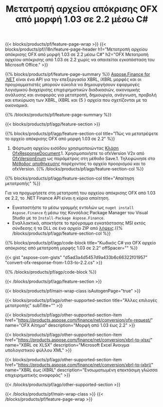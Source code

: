 ﻿---
title: Μετατροπή αρχείου απόκρισης OFX από μορφή 1.03 σε 2.2 μέσω C#
description: Δείγμα κώδικα για μετατροπή OFX αρχείου αιτήματος από 1.03 σε 2.2 C#. Χρησιμοποιήστε API παράδειγμα κώδικα για ομαδική αίτηση μετατροπής OFX εντός εφαρμογών που βασίζονται σε .NET. 
url: /el/net/conversion/ofx-response/
family: finance
platformtag: net
feature: conversion
informat: OFX Response 1.03
outformat: OFX Response 2.2
otherformats: OFX Response
---
{{< blocks/products/pf/feature-page-wrap >}}
{{< blocks/products/pf/i18n/feature-page-header h1="Μετατροπή αρχείου απόκρισης OFX από μορφή 1.03 σε 2.2 μέσω C#" h2="OFX Μετατροπή αρχείου απόκρισης από 1.03 σε 2.2 χωρίς να απαιτείται εγκατάσταση του Microsoft Office." >}}

{{% blocks/products/pf/feature-page-summary %}}
[Aspose.Finance for .NET](https://products.aspose.com/finance/net/) είναι ένα API για την επεξεργασία XBRL, iXBRL μορφές και οι προγραμματιστές μπορούν εύκολα να δημιουργήσουν εφαρμογές λογισμικού διαχείρισης επιχειρηματικών διαδικασιών, οικονομικής ανάλυσης και αναφοράς για μετατροπή, δημιουργία, ανάγνωση, προβολή και επικύρωση των XBRL, iXBRL και {5 } αρχεία που σχετίζονται με τα οικονομικά. 

{{% /blocks/products/pf/feature-page-summary %}}

{{< blocks/products/pf/agp/feature-section >}}

{{% blocks/products/pf/agp/feature-section-col title="Πώς να μετατρέψετε το αρχείο απόκρισης OFX από μορφή 1.03 σε 2.2" %}}
1. Φόρτωση αρχείου εισόδου χρησιμοποιώντας [Κλάση OfxResponseDocument](https://apireference.aspose.com/finance/net/aspose.finance.ofx/ofxresponsedocument).1. Χρησιμοποιήστε το ofxVersion V2x από [OfxVersionEnum](https://apireference.aspose.com/finance/net/aspose.finance.ofx/ofxversionenum) ως παράμετρος στη μέθοδο Save.1. Τηλεφώνησε στο [Μέθοδος αποθήκευσης](https://apireference.aspose.com/finance/net/aspose.finance.ofx/ofxresponsedocument/methods/save) παρέχοντας το αρχείο προορισμού και το ofxVersion.
{{% /blocks/products/pf/agp/feature-section-col %}}

{{% blocks/products/pf/agp/feature-section-col title="Απαίτηση μετατροπής" %}}

Για να προχωρήσετε στη μετατροπή του αρχείου απόκρισης OFX από 1.03 σε 2.2, το .NET Finance API είναι η κύρια απαίτηση.
- Εγκαταστήστε το μέσω γραμμής εντολών ως ```nuget install Aspose.Finance``` ή μέσω της Κονσόλας Package Manager του Visual Studio με το ```Install-Package Aspose.Finance```.
- Εναλλακτικά, αποκτήστε το πρόγραμμα εγκατάστασης MSI εκτός σύνδεσης ή τα DLL σε ένα αρχείο ZIP από [λήψεις](https://downloads.aspose.com/finance/net).{{% /blocks/products/pf/agp/feature-section-col %}}

{{% blocks/products/pf/agp/code-block title="Κωδικός C# για OFX αρχείο απόκρισης από μετατροπή μορφής 1.03 σε 2.2" offSpacer="" %}}

{{< gist "aspose-com-gists" "d5ad3a4d5457d9a433b6c66322f01957" "convert-ofx-response-from-1.03-to-2.2.cs" >}}

{{% /blocks/products/pf/agp/code-block %}}

{{< /blocks/products/pf/agp/feature-section >}}

{{< blocks/products/pf/main-wrap-class isAutogenPage="true" >}}

{{< blocks/products/pf/agp/other-supported-section title="Άλλες επιλογές μετατροπής" subTitle="" >}}

{{< blocks/products/pf/agp/other-supported-section-item href="https://products.aspose.com/finance/net/conversion/ofx-request/" name="OFX Αίτημα" description="Μορφή από 1.03 έως 2.2" >}}

{{< blocks/products/pf/agp/other-supported-section-item href="https://products.aspose.com/finance/net/conversion/xbrl-to-xlsx/" name="XBRL σε XLSX" description="Microsoft Excel Άνοιγμα υπολογιστικού φύλλου XML" >}}

{{< blocks/products/pf/agp/other-supported-section-item href="https://products.aspose.com/finance/net/conversion/xbrl-to-ixbrl/" name="XBRL έως iXBRL" description="Ενσωματωμένη επεκτάσιμη γλώσσα επιχειρηματικής αναφοράς" >}}

{{< /blocks/products/pf/agp/other-supported-section >}}

{{< /blocks/products/pf/main-wrap-class >}}
{{< /blocks/products/pf/feature-page-wrap >}}
